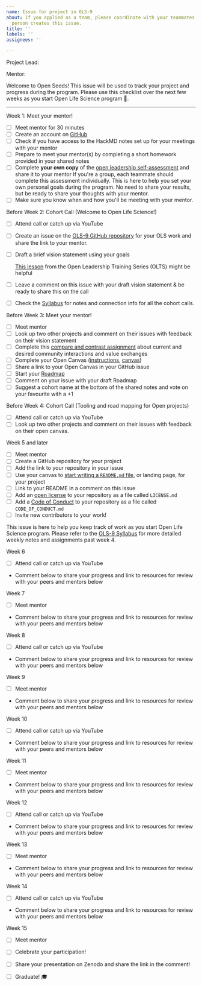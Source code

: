 ```yaml
---
name: Issue for project in OLS-9
about: If you applied as a team, please coordinate with your teammates and have one
  person creates this issue.
title: ''
labels: ''
assignees: ''

---
```


<!---
  Create one issue for each project in OLS-9. If you applied as a team, please
  coordinate with your teammates and have one person create this issue.

  Instructions:

  1. Add your project title in the Title field above ^
  2. Add your GitHub username (and your teammates) below --->
Project Lead:

<!---
  3. Add your mentor's GitHub username below --->
Mentor:
<!---
  4. Keep everything below and click 'Submit new issue'  --->

Welcome to Open Seeds! This issue will be used to track your project and progress during the program. Please use this checklist over the next few weeks as you start Open Life Science program :tada:.

***

Week 1: Meet your mentor!
- [ ] Meet mentor for 30 minutes 
- [ ] Create an account on [GitHub](https://github.com)
- [ ] Check if you have access to the HackMD notes set up for your meetings with your mentor
- [ ] Prepare to meet your mentor(s) by completing a short homework provided in your shared notes
- [ ] Complete **your own copy** of the [open leadership self-assessment](https://docs.google.com/document/d/1oQgdfj4lPnypAyb9_Ba0Zt7E8J5L6qMvuKwu0wgQsjs/edit?usp=sharing) and share it to your mentor 
  If you're a group, each teammate should complete this assessment individually. This is here to help you set your own personal goals during the program. No need to share your results, but be ready to share your thoughts with your mentor.
- [ ] Make sure you know when and how you'll be meeting with your mentor.

Before Week 2: Cohort Call (Welcome to Open Life Science!)
- [ ] Attend call or catch up via YouTube
- [ ] Create an issue on the [OLS-9 GitHub repository](https://github.com/open-life-science/ols-9/issues/new) for your OLS work and share the link to your mentor.
- [ ] Draft a brief vision statement using your goals

  [This lesson](https://mozilla.github.io/open-leadership-training-series/articles/introduction-to-open-leadership/stating-your-project-vision/) from the Open Leadership Training Series (OLTS) might be helpful

- [ ] Leave a comment on this issue with your draft vision statement & be ready to share this on the call
- [ ] Check the [Syllabus](https://openlifesci.org/ols-9) for notes and connection info for all the cohort calls.

Before Week 3: Meet your mentor!
- [ ] Meet mentor
- [ ] Look up two other projects and comment on their issues with feedback on their vision statement
- [ ] Complete this [compare and contrast assignment](https://docs.google.com/document/d/1ukvqDRIYfvCapVMdE5hWP-0MkLNJ9T65X43O7F336Ac/edit?usp=sharing) about current and desired community interactions and value exchanges
- [ ] Complete your Open Canvas ([instructions](https://mozilla.github.io/open-leadership-training-series/articles/opening-your-project/develop-an-open-project-strategy-with-open-canvas/), [canvas](https://docs.google.com/presentation/d/1MeJo0TyuMg_waLk1J4q9y1aAqKNMuRBlnmxEChSz-cQ/edit?usp=sharing))
- [ ] Share a link to your Open Canvas in your GitHub issue
- [ ] Start your [Roadmap](https://mozilla.github.io/open-leadership-training-series/articles/opening-your-project/start-your-project-roadmap/)
- [ ] Comment on your issue with your draft Roadmap
- [ ] Suggest a cohort name at the bottom of the shared notes and vote on your favourite with a +1

Before Week 4: Cohort Call (Tooling and road mapping for Open projects)
- [ ] Attend call or catch up via YouTube
- [ ] Look up two other projects and comment on their issues with feedback on their open canvas.

Week 5 and later
- [ ] Meet mentor
- [ ] Create a GitHub repository for your project
- [ ] Add the link to your repository in your issue
- [ ] Use your canvas to [start writing a `README.md` file](https://mozilla.github.io/open-leadership-training-series/articles/opening-your-project/write-a-great-project-readme/), or landing page, for your project
- [ ] Link to your README in a comment on this issue
- [ ] Add an [open license](https://mozilla.github.io/open-leadership-training-series/articles/get-your-project-online/sharing-your-work-in-the-open/) to your repository as a file called `LICENSE.md`
- [ ] Add a [Code of Conduct](https://mozilla.github.io/open-leadership-training-series/articles/building-communities-of-contributors/write-a-code-of-conduct/) to your repository as a file called `CODE_OF_CONDUCT.md`
- [ ] Invite new contributors to your work!

This issue is here to help you keep track of work as you start Open Life Science program. Please refer to the [OLS-9 Syllabus](https://openlifesci.org/ols-9) for more detailed weekly notes and assignments past week 4.

Week 6 
- [ ] Attend call or catch up via YouTube
- Comment below to share your progress and link to resources for review with your peers and mentors below

Week 7
- [ ] Meet mentor
- Comment below to share your progress and link to resources for review with your peers and mentors below

Week 8
- [ ] Attend call or catch up via YouTube
- Comment below to share your progress and link to resources for review with your peers and mentors below

Week 9
- [ ] Meet mentor
- Comment below to share your progress and link to resources for review with your peers and mentors below

Week 10
- [ ] Attend call or catch up via YouTube
- Comment below to share your progress and link to resources for review with your peers and mentors below

Week 11
- [ ] Meet mentor
- Comment below to share your progress and link to resources for review with your peers and mentors below

Week 12
- [ ] Attend call or catch up via YouTube
- Comment below to share your progress and link to resources for review with your peers and mentors below

Week 13
- [ ] Meet mentor
- Comment below to share your progress and link to resources for review with your peers and mentors below

Week 14
- [ ] Attend call or catch up via YouTube
- Comment below to share your progress and link to resources for review with your peers and mentors below

Week 15
- [ ] Meet mentor
- [ ] Celebrate your participation!
- [ ] Share your presentation on Zenodo and share the link in the comment!

- [ ] Graduate! 🎓
